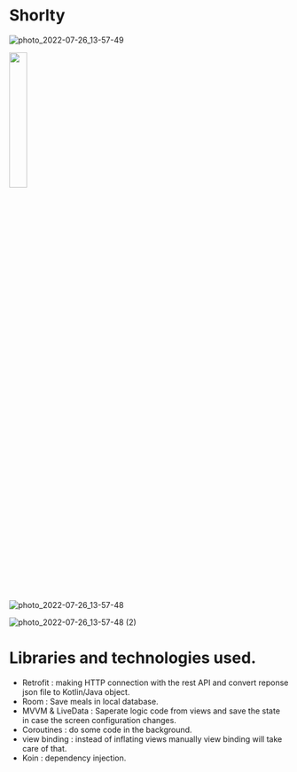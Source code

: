 # Shorlty

![photo_2022-07-26_13-57-49](https://user-images.githubusercontent.com/48939805/180990498-0f4d8e1b-b810-41ef-9d7a-1d05efcaa8f5.jpg)

<img src="https://user-images.githubusercontent.com/48939805/180990498-0f4d8e1b-b810-41ef-9d7a-1d05efcaa8f5.jpg" width=25% height=25%>

![photo_2022-07-26_13-57-48](https://user-images.githubusercontent.com/48939805/180990516-bbb8472c-cc99-4f60-9a32-a6d35a57eb60.jpg)

![photo_2022-07-26_13-57-48 (2)](https://user-images.githubusercontent.com/48939805/180990527-9f10a8d5-f25e-453c-989e-a938add58cf1.jpg)


# Libraries and technologies used.
- Retrofit : making HTTP connection with the rest API and convert reponse json file to Kotlin/Java object.
- Room : Save meals in local database.
- MVVM & LiveData : Saperate logic code from views and save the state in case the screen configuration changes.
- Coroutines : do some code in the background.
- view binding : instead of inflating views manually view binding will take care of that.
- Koin : dependency injection.
